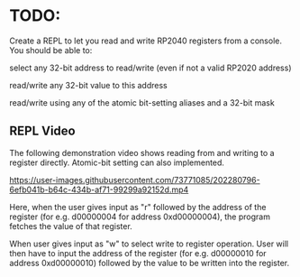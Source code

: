 # TODO:

Create a REPL to let you read and write RP2040 registers from a console. You should be able to:

select any 32-bit address to read/write (even if not a valid RP2020 address)

read/write any 32-bit value to this address

read/write using any of the atomic bit-setting aliases and a 32-bit mask


## REPL Video

The following demonstration video shows reading from and writing to a register directly. Atomic-bit setting can also implemented.

https://user-images.githubusercontent.com/73771085/202280796-6efb041b-b64c-434b-af71-99299a92152d.mp4

Here, when the user gives input as "r" followed by the address of the register (for e.g. d00000004 for address 0xd00000004), the program fetches the value of that register.

When user gives input as "w" to select write to register operation. User will then have to input the address of the register (for e.g. d00000010 for address 0xd00000010) followed by the value to be written into the register.
